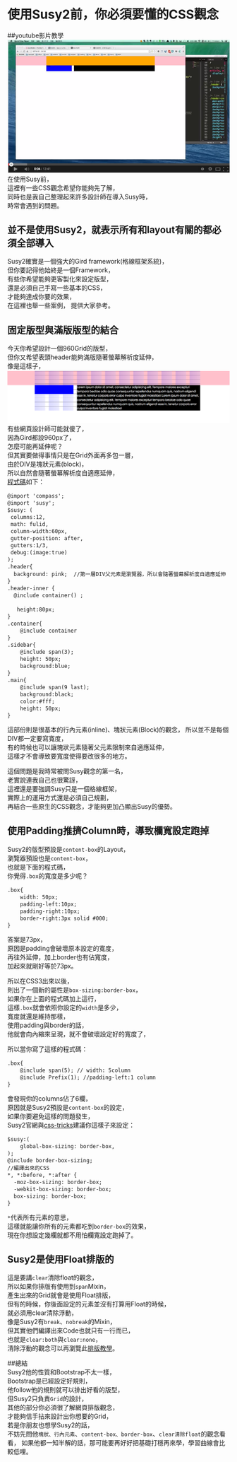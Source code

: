 # 使用Susy2前，你必須要懂的CSS觀念
##youtube影片教學  
<a href="https://www.youtube.com/watch?v=g99nvxlk6sk&feature=youtu.be" target="_blank">![](/images/video/susy2-17.png)</a>
在使用Susy前，  
這裡有一些CSS觀念希望你能夠先了解，  
同時也是我自己整理起來許多設計師在導入Susy時，  
時常會遇到的問題。  

## 並不是使用Susy2，就表示所有和layout有關的都必須全部導入
Susy2確實是一個強大的Gird framework(格線框架系統)，  
但你要記得他始終是一個Framework，  
有些你希望能夠更客製化來設定版型，  
還是必須自己手寫一些基本的CSS，  
才能夠達成你要的效果，  
在這裡也舉一些案例， 
提供大家參考。

## 固定版型與滿版版型的結合
今天你希望設計一個960Grid的版型，  
但你又希望表頭header能夠滿版隨著螢幕解析度延伸，  
像是這樣子，  
<img src="./images/susy2-17.png" >
有些網頁設計師可能就傻了，  
因為Gird都設960px了，  
怎麼可能再延伸呢？  
但其實要做得事情只是在Grid外面再多包一層，  
由於DIV是塊狀元素(block)，  
所以自然會隨著螢幕解析度自適應延伸，  
<a href="http://sassmeister.com/gist/028cea6a21a5609cf839" target="_blank">程式碼</a>如下：
```
@import 'compass';
@import 'susy'; 
$susy: (
 columns:12,
 math: fulid,
 column-width:60px,
 gutter-position: after,
 gutters:1/3,
 debug:(image:true) 
);
.header{
  background: pink;  //第一層DIV父元素是瀏覽器，所以會隨著螢幕解析度自適應延伸
}
.header-inner {
  @include container() ;

   height:80px; 
}
.container{
	@include container
}
.sidebar{
	@include span(3);
	height: 50px;
	background:blue;
}
.main{
	@include span(9 last); 
	background:black;
	color:#fff; 
	height: 50px;
}
```
這部份則是很基本的行內元素(inline)、塊狀元素(Block)的觀念，
所以並不是每個DIV都一定要寫寬度，  
有的時候也可以讓塊狀元素隨著父元素限制來自適應延伸，  
這樣才不會導致要寬度使得要改很多的地方。  

這個問題是我時常被問Susy觀念的第一名，  
老實說連我自己也很驚訝，      
這裡還是要強調Susy只是一個格線框架，  
實際上的運用方式還是必須自己規劃，  
再結合一些原生的CSS觀念，才能夠更加凸顯出Susy的優勢。


## 使用Padding推擠Column時，導致欄寬設定跑掉
Susy2的版型預設是`content-box`的Layout，  
瀏覽器預設也是`content-box`，  
也就是下面的程式碼，  
你覺得`.box`的寬度是多少呢？  
```
.box{
	width: 50px;
	padding-left:10px;
	padding-right:10px;
	border-right:3px solid #000;
}
```
答案是73px，  
原因是padding會破壞原本設定的寬度，  
再往外延伸，加上border也有佔寬度，  
加起來就剛好等於73px。  

所以在CSS3出來以後，  
則出了一個新的屬性是`box-sizing:border-box`，  
如果你在上面的程式碼加上這行，  
這樣`.box`就會依照你設定的`width`是多少，  
寬度就還是維持那樣，  
使用padding與border的話，  
他就會向內縮來呈現，就不會破壞設定好的寬度了，  

所以當你寫了這樣的程式碼：
```
.box{
	@include span(5); // width: 5column
	@include Prefix(1); //padding-left:1 column
}
```
會發現你的columns佔了6欄，  
原因就是Susy2預設是`content-box`的設定，  
如果你要避免這樣的問題發生，  
Susy2官網與<a href="http://css-tricks.com/build-web-layouts-easily-susy/" target="_blank">css-tricks</a>建議你這樣子來設定：
```
$susy:(
	global-box-sizing: border-box,
);
@include border-box-sizing;
//編譯出來的CSS
*, *:before, *:after {
  -moz-box-sizing: border-box;
  -webkit-box-sizing: border-box;
  box-sizing: border-box; 
}
```
`*`代表所有元素的意思，  
這樣就能讓你所有的元素都吃到`border-box`的效果，  
現在你想設定幾欄就都不用怕欄寬設定跑掉了。  

## Susy2是使用Float排版的
這是要講`clear`清除float的觀念，  
所以如果你排版有使用到`span`Mixin，  
產生出來的Grid就會是使用Float排版，  
但有的時候，你後面設定的元素並沒有打算用Float的時候，  
就必須用clear清除浮動，  
像是Susy2有`break`、`nobreak`的Mixin，  
但其實他們編譯出來Code也就只有一行而已，  
也就是`clear:both`與`clear:none`，  
清除浮動的觀念可以再瀏覽此<a href="https://doggy8088.github.io/csslayoutsite/clear.html" target="_blank">排版教學</a>。  


##總結  
Susy2他的性質和Bootstrap不太一樣，  
Bootstrap是已經設定好規則，  
他follow他的規則就可以排出好看的版型，  
但Susy2只負責`Grid`的設計，  
其他的部分你必須很了解網頁排版觀念，  
才能夠信手拈來設計出你想要的Grid，  
若是你朋友也想學Susy2的話，  
不妨先問他`塊狀、行內元素`、`content-box、border-box`、`clear清除float`的觀念看看， 
如果他都一知半解的話，那可能要再好好把基礎打穩再來學，學習曲線會比較低哩。  




  
